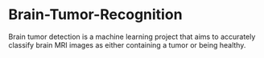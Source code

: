 # Brain-Tumor-Recognition
Brain tumor detection is a machine learning project that aims to accurately classify brain MRI images as either containing a tumor or being healthy.
